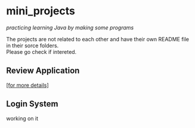# mini_projects
*practicing learning Java by making some programs*  
  
The projects are not related to each other and have their own README file in their sorce folders.  
Please go check if intereted.


## Review Application
[[for more details]](https://github.com/stilinskii/mini_projects/tree/master/src/review_application)

## Login System
working on it
